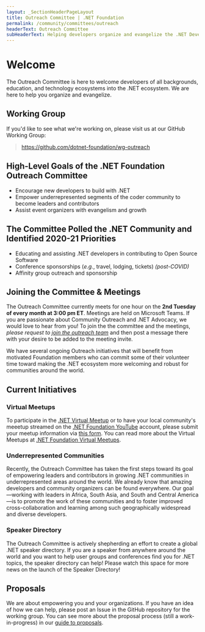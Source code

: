 ```yaml
---
layout: _SectionHeaderPageLayout
title: Outreach Committee | .NET Foundation
permalink: /community/committees/outreach
headerText: Outreach Committee
subHeaderText: Helping developers organize and evangelize the .NET Developer community. 
---
```


# Welcome 
The Outreach Committee is here to welcome developers of all backgrounds, education, and technology ecosystems into the .NET ecosystem. We are here to help you organize and evangelize. 

## Working Group
If you'd like to see what we're working on, please visit us at our GitHub Working Group:

> https://github.com/dotnet-foundation/wg-outreach

## High-Level Goals of the .NET Foundation Outreach Committee
- Encourage new developers to build with .NET
- Empower underrepresented segments of the coder community to become leaders and contributors
- Assist event organizers with evangelism and growth

## The Committee Polled the .NET Community and Identified 2020-21 Priorities
- Educating and assisting .NET developers in contributing to Open Source Software
- Conference sponsorships (_e.g._, travel, lodging, tickets) _(post-COVID)_
- Affinity group outreach and sponsorship

## Joining the Committee & Meetings
The Outreach Committee currently meets for one hour on the **2nd Tuesday of every month at 3:00 pm ET**. Meetings are held on Microsoft Teams. If you are passionate about Community Outreach and .NET Advocacy, we would love to hear from you! To join the the committee and the meetings, _please request to [join the outreach team](https://github.com/orgs/dotnet-foundation/teams/outreach)_ and then post a message there with your desire to be added to the meeting invite.

We have several ongoing Outreach initiatives that will benefit from motivated Foundation members who can commit some of their volunteer time toward making the .NET ecosystem more welcoming and robust for communities around the world.

## Current Initiatives

### Virtual Meetups
To participate in the [.NET Virtual Meetup](https://www.meetup.com/dotnet-virtual-user-group/) or to have your local community's meeetup streamed on the [.NET Foundation YouTube](https://www.youtube.com/channel/UCiaZbznpWV1o-KLxj8zqR6A) account, please submit your meetup information via [this form](https://bit.ly/2OohRR2). You can read more about the Virtual Meetups at [.NET Foundation Virtual Meetups](/community/virtual-user-group).

### Underrepresented Communities
Recently, the Outreach Committee has taken the first steps toward its goal of empowering leaders and contributors in growing .NET communities in underrepresented areas around the world. We already know that amazing developers and community organizers can be found everywhere. Our goal—working with leaders in Africa, South Asia, and South and Central America—is to promote the work of these communities and to foster improved cross-collaboration and learning among such geographically widespread and diverse developers.

### Speaker Directory
The Outreach Committee is actively shepherding an effort to create a global .NET speaker directory. If you are a speaker from anywhere around the world and you want to help user groups and conferences find you for .NET topics, the speaker directory can help!  Please watch this space for more news on the launch of the Speaker Directory!

## Proposals
We are about empowering you and your organizations. If you have an idea of how we can help, please post an Issue in the GitHub repository for the working group. You can see more about the proposal process (still a work-in-progress) in our [guide to proposals](https://github.com/dotnet-foundation/wg-outreach/blob/master/proposals.md). 
